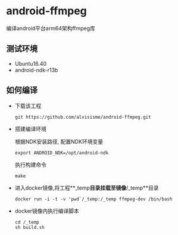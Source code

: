 # android-ffmpeg

编译android平台arm64架构ffmpeg库

## 测试环境

* Ubuntu16.40
* android-ndk-r13b

## 如何编译

* 下载该工程

  ```shell
  git https://github.com/alvisisme/android-ffmpeg.git
  ```

* 搭建编译环境

  根据NDK安装路径, 配置NDK环境变量
  ```shell
  export ANDROID_NDK=/opt/android-ndk
  ```
  执行构建命令
  ```shell
  make
  ```

* 进入docker镜像,将工程**_temp**目录挂载至镜像**/_temp**目录

  ```shell
  docker run -i -t -v 'pwd`/_temp:/_temp ffmpeg-dev /bin/bash
  ```

* docker镜像内执行编译脚本

  ```shell
  cd /_temp
  sh build.sh
  ```